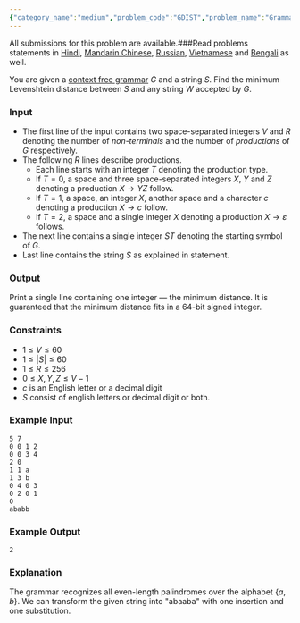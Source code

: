 ```yaml
---
{"category_name":"medium","problem_code":"GDIST","problem_name":"Grammar Distance","languages_supported":{"0":"C","1":"CPP14","2":"JAVA","3":"PYTH","4":"PYTH 3.6","5":"PYPY","6":"CS2","7":"PAS fpc","8":"PAS gpc","9":"RUBY","10":"PHP","11":"GO","12":"NODEJS","13":"HASK","14":"rust","15":"SCALA","16":"swift","17":"D","18":"PERL","19":"FORT","20":"WSPC","21":"ADA","22":"CAML","23":"ICK","24":"BF","25":"ASM","26":"CLPS","27":"PRLG","28":"ICON","29":"SCM qobi","30":"PIKE","31":"ST","32":"NICE","33":"LUA","34":"BASH","35":"NEM","36":"LISP sbcl","37":"LISP clisp","38":"SCM guile","39":"JS","40":"ERL","41":"TCL","42":"kotlin","43":"PERL6","44":"TEXT","45":"SCM chicken","46":"PYP3","47":"CLOJ","48":"COB","49":"FS"},"max_timelimit":0.5,"source_sizelimit":50000,"problem_author":"bciobanu","problem_tester":null,"date_added":"16-09-2018","tags":{"0":"bciobanu","1":"context","2":"cyk","3":"dynamic","4":"medium","5":"snckel19","6":"taran_1407"},"editorial_url":"https://discuss.codechef.com/problems/GDIST","time":{"view_start_date":1544295600,"submit_start_date":1544295600,"visible_start_date":1544295600,"end_date":1735669800},"is_direct_submittable":false,"layout":"problem"}
---
```

<span class="solution-visible-txt">All submissions for this problem are available.</span>###Read problems statements in [Hindi](http://www.codechef.com/download/translated/S19ELTST/hindi/GDIST.pdf), [Mandarin Chinese](http://www.codechef.com/download/translated/S19ELTST/mandarin/GDIST.pdf), [Russian](http://www.codechef.com/download/translated/S19ELTST/russian/GDIST.pdf), [Vietnamese](http://www.codechef.com/download/translated/S19ELTST/vietnamese/GDIST.pdf) and [Bengali](http://www.codechef.com/download/translated/S19ELTST/bengali/GDIST.pdf) as well.

You are given a <a href="https://en.wikipedia.org/wiki/Context-free_grammar#Formal_definitions">context free grammar</a> $G$ and a string $S$. Find the minimum Levenshtein distance between $S$ and any string $W$ accepted by $G$.

### Input
- The first line of the input contains two space-separated integers $V$ and $R$ denoting the number of *non-terminals* and the number of *productions* of $G$ respectively.
- The following $R$ lines describe productions.
    - Each line starts with an integer $T$ denoting the production type.
    - If $T = 0$, a space and three space-separated integers $X$, $Y$ and $Z$ denoting a production $X \rightarrow YZ$ follow.
    - If $T = 1$, a space, an integer $X$, another space and a character $c$ denoting a production $X \rightarrow c$ follow.
    - If $T = 2$, a space and a single integer $X$ denoting a production $X \rightarrow \varepsilon$ follows.
- The next line contains a single integer $ST$ denoting the starting symbol of $G$.
- Last line contains the string $S$ as explained in statement.

### Output
Print a single line containing one integer — the minimum distance. It is guaranteed that the minimum distance fits in a 64-bit signed integer.

### Constraints 
- $1 \le V \le 60$
- $1 \le |S| \le 60$
- $1 \le R \le 256$ 
- $0 \le X, Y, Z \le V - 1$
- $c$ is an English letter or a decimal digit
- $S$ consist of english letters or decimal digit or both.

### Example Input
```
5 7
0 0 1 2
0 0 3 4
2 0
1 1 a
1 3 b
0 4 0 3
0 2 0 1
0 
ababb
```

### Example Output
```
2
```

### Explanation
The grammar recognizes all even-length palindromes over the alphabet $\{a, b\}$. We can transform the given string into "abaaba" with one insertion and one substitution. 
